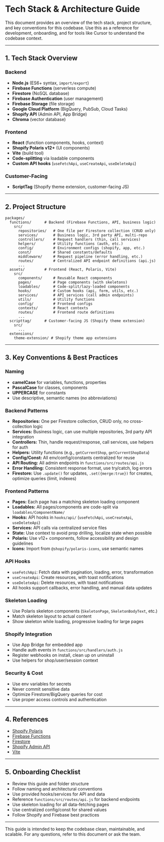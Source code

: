 # Tech Stack & Architecture Guide

This document provides an overview of the tech stack, project structure, and key conventions for this codebase. Use this as a reference for development, onboarding, and for tools like Cursor to understand the codebase context.

---

## 1. Tech Stack Overview

### Backend
- **Node.js** (ES6+ syntax, `import/export`)
- **Firebase Functions** (serverless compute)
- **Firestore** (NoSQL database)
- **Firebase Authentication** (user management)
- **Firebase Storage** (file storage)
- **Google Cloud Platform** (BigQuery, PubSub, Cloud Tasks)
- **Shopify API** (Admin API, App Bridge)
- **Chroma** (vector database)

### Frontend
- **React** (function components, hooks, context)
- **Shopify Polaris v12+** (UI components)
- **Vite** (build tool)
- **Code-splitting** via loadable components
- **Custom API hooks** (`useFetchApi`, `useCreateApi`, `useDeleteApi`)

### Customer-Facing
- **ScriptTag** (Shopify theme extension, customer-facing JS)

---

## 2. Project Structure

```
packages/
  functions/      # Backend (Firebase Functions, API, business logic)
    src/
      repositories/   # One file per Firestore collection (CRUD only)
      services/       # Business logic, 3rd party API, multi-repo
      controllers/    # Request handlers (thin, call services)
      helpers/        # Utility functions (auth, etc.)
      config/         # Environment configs (shopify, app, etc.)
      const/          # Shared constants/defaults
      middleware/     # Request pipeline (error handling, etc.)
      routes/         # Centralized API endpoint definitions (api.js)
      ...
  assets/         # Frontend (React, Polaris, Vite)
    src/
      components/     # Reusable React components
      pages/          # Page components (with skeletons)
      loadables/      # Code-split/lazy-loaded components
      hooks/          # Custom hooks (api, form, utils, etc.)
      services/       # API services (call admin endpoints)
      utils/          # Utility functions
      config/         # Frontend configs
      contexts/       # React contexts
      routes/         # Frontend route definitions
      ...
  scripttag/      # Customer-facing JS (Shopify theme extension)
    src/
      ...
  extensions/
    theme-extension/ # Shopify theme app extensions
```

---

## 3. Key Conventions & Best Practices

### Naming
- **camelCase** for variables, functions, properties
- **PascalCase** for classes, components
- **UPPERCASE** for constants
- Use descriptive, semantic names (no abbreviations)

### Backend Patterns
- **Repositories:** One per Firestore collection, CRUD only, no cross-collection logic
- **Services:** Business logic, can use multiple repositories, 3rd party API integration
- **Controllers:** Thin, handle request/response, call services, use helpers for auth
- **Helpers:** Utility functions (e.g., `getCurrentShop`, `getCurrentShopData`)
- **Config/Const:** All env/config/constants centralized for reuse
- **API Routing:** All admin endpoints in `functions/src/routes/api.js`
- **Error Handling:** Consistent response format, use try/catch, log errors
- **Firestore:** Use `.update()` for updates, `.set({merge:true})` for creates, optimize queries (limit, indexes)

### Frontend Patterns
- **Pages:** Each page has a matching skeleton loading component
- **Loadables:** All pages/components are code-split via `loadables/ComponentName/`
- **Hooks:** API hooks in `hooks/api/` (`useFetchApi`, `useCreateApi`, `useDeleteApi`)
- **Services:** API calls via centralized service files
- **State:** Use context to avoid prop drilling, localize state when possible
- **Polaris:** Use v12+ components, follow accessibility and design guidelines
- **Icons:** Import from `@shopify/polaris-icons`, use semantic names

### API Hooks
- `useFetchApi`: Fetch data with pagination, loading, error, transformation
- `useCreateApi`: Create resources, with toast notifications
- `useDeleteApi`: Delete resources, with toast notifications
- All hooks support callbacks, error handling, and manual data updates

### Skeleton Loading
- Use Polaris skeleton components (`SkeletonPage`, `SkeletonBodyText`, etc.)
- Match skeleton layout to actual content
- Show skeleton while loading, progressive loading for large pages

### Shopify Integration
- Use App Bridge for embedded app
- Handle auth events in `functions/src/handlers/auth.js`
- Register webhooks on install, clean up on uninstall
- Use helpers for shop/user/session context

### Security & Cost
- Use env variables for secrets
- Never commit sensitive data
- Optimize Firestore/BigQuery queries for cost
- Use proper access controls and authentication

---

## 4. References
- [Shopify Polaris](https://polaris.shopify.com/)
- [Firebase Functions](https://firebase.google.com/docs/functions)
- [Firestore](https://firebase.google.com/docs/firestore)
- [Shopify Admin API](https://shopify.dev/docs/api/admin)
- [Vite](https://vitejs.dev/)

---

## 5. Onboarding Checklist
- Review this guide and folder structure
- Follow naming and architectural conventions
- Use provided hooks/services for API and data
- Reference `functions/src/routes/api.js` for backend endpoints
- Use skeleton loading for all data-fetching pages
- Use centralized config/const for shared values
- Follow Shopify and Firebase best practices

---

This guide is intended to keep the codebase clean, maintainable, and scalable. For any questions, refer to this document or ask the team.